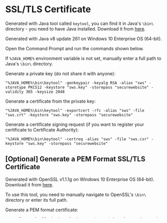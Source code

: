 # SSL/TLS Certificate

Generated with Java tool called `keytool`, you can find it in Java's `\bin\` directory - you need to have Java installed. Download it from [here](https://www.java.com/en/download).

Generated with Java v8 update 261 on Windows 10 Enterprise OS (64-bit).

Open the Command Prompt and run the commands shown below.

If `%JAVA_HOME%` environment variable is not set, manually enter a full path to Java's `\bin\` directory.

Generate a private key (do not share it with anyone):

```fundamental
"%JAVA_HOME%\bin\keytool" -genkeypair -keyalg RSA -alias "sws" -storetype PKCS12 -keystore "sws.key" -storepass "securewebsite" -validity 365 -keysize 2048
```

Generate a certificate from the private key:

```fundamental
"%JAVA_HOME%\bin\keytool" -exportcert -rfc -alias "sws" -file "sws.crt" -keystore "sws.key" -storepass "securewebsite"
```

Generate a certificate signing request (if you want to register your certificate to Certificate Authority):

```fundamental
"%JAVA_HOME%\bin\keytool" -certreq -alias "sws" -file "sws.csr" -keystore "sws.key" -storepass "securewebsite"
```

## [Optional] Generate a PEM Format SSL/TLS Certificate

Generated with OpenSSL v1.1.1g on Windows 10 Enterprise OS (64-bit). Download it from [here](https://slproweb.com/products/Win32OpenSSL.html).

To use this tool, you need to manually navigate to OpenSSL's `\bin\` directory or enter its full path.

Generate a PEM format certificate:

```fundamental
openssl.exe pkcs12 -in "sws.key" -nocerts -out "sws_key.pem" -passin "pass:securewebsite" -passout "pass:securewebsite"

openssl.exe pkcs12 -in "sws.key" -nokeys -out "sws_crt.pem" -passin "pass:securewebsite"
```

## [Additional] Generate an RSA Public and Private Key Pair

Generate an RSA private key (do not share it with anyone):

```fundamental
openssl.exe genrsa -aes-256-cbc -out "rsa_private_key.pem" -passout "pass:secret" 2048
```

Generate an RSA public key from the private key:

```fundamental
openssl.exe rsa -in "rsa_private_key.pem" -passin "pass:secret" -out "rsa_public_key.pem" -pubout
```

## [Additional] Sign a Java Archive (JAR) File

Generate an RSA private key (do not share it with anyone):

```fundamental
"%JAVA_HOME%\bin\keytool" -genkey -keyalg RSA -alias "jar" -storetype PKCS12 -keystore "jar_private.key" -storepass "secret" -validity 365 -keysize 2048
```

Sign a JAR file:

```fundamental
"%JAVA_HOME%\bin\jarsigner" -sigalg SHA1withRSA -digestalg SHA1 -tsa http://timestamp.digicert.com -keystore "jar_private.key" -storepass "secret" "file.jar" "jar"
```

